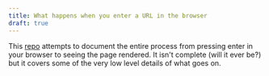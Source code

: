 ```yaml
---
title: What happens when you enter a URL in the browser
draft: true
---
```


This [repo](https://github.com/alex/what-happens-when) attempts to document the entire process from pressing enter in your browser to seeing the page rendered. It isn't complete (will it ever be?) but it covers some of the very low level details of what goes on.
